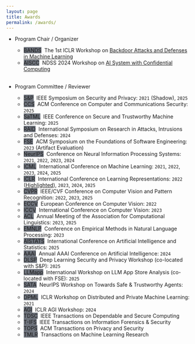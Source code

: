 ```yaml
---
layout: page
title: Awards
permalink: /awards/
---
```


* Program Chair / Organizer
    - <span class="badge align-middle" style="min-width:75px;background-color:#4b515dcd">BANDS</span>&nbsp;
        The 1st ICLR Workshop on [Backdoor Attacks and Defenses in Machine Learning](https://iclr23-bands.github.io)
    - <span class="badge align-middle" style="min-width:75px;background-color:#4b515dcd">AISCC</span>&nbsp;
        NDSS 2024 Workshop on [AI System with Confidential Computing](https://sites.google.com/view/aiscc2024/home?authuser=1)
<br/><br/>

* Program Committee / Reviewer
    - <span class="badge align-middle" style="min-width:75px;background-color:#4b515dcd">S&P</span>&nbsp;
        IEEE Symposium on Security and Privacy: `2021` (Shadow), `2025`
    - <span class="badge align-middle" style="min-width:75px;background-color:#4b515dcd">CCS</span>&nbsp;
        ACM Conference on Computer and Communications Security: `2025`
    - <span class="badge align-middle" style="min-width:75px;background-color:#4b515dcd">SaTML</span>&nbsp;
        IEEE Conference on Secure and Trustworthy Machine Learning: `2025`
    - <span class="badge align-middle" style="min-width:75px;background-color:#4b515dcd">RAID</span>&nbsp;
        International Symposium on Research in Attacks, Intrusions and Defenses: `2024`
    - <span class="badge align-middle" style="min-width:75px;background-color:#4b515dcd">FSE</span>&nbsp;
        ACM Symposium on the Foundations of Software Engineering: `2023` (Artifact Evaluation)
    - <span class="badge align-middle" style="min-width:75px;background-color:#4b515dcd">NeurIPS</span>&nbsp;
        Conference on Neural Information Processing Systems: `2021`, `2022`, `2023`, `2024`
    - <span class="badge align-middle" style="min-width:75px;background-color:#4b515dcd">ICML</span>&nbsp;
        International Conference on Machine Learning: `2021`, `2022`, `2023`, `2024`, `2025`
    - <span class="badge align-middle" style="min-width:75px;background-color:#4b515dcd">ICLR</span>&nbsp;
        International Conference on Learning Representations: `2022` ([Highlighted](https://iclr.cc/Conferences/2022/Reviewers)), `2023`, `2024`, `2025`
    - <span class="badge align-middle" style="min-width:75px;background-color:#4b515dcd">CVPR</span>&nbsp;
        IEEE/CVF Conference on Computer Vision and Pattern Recognition: `2022`, `2023`, `2025`
    - <span class="badge align-middle" style="min-width:75px;background-color:#4b515dcd">ECCV</span>&nbsp;
        European Conference on Computer Vision: `2022`
    - <span class="badge align-middle" style="min-width:75px;background-color:#4b515dcd">ICCV</span>&nbsp;
        International Conference on Computer Vision: `2023`
    - <span class="badge align-middle" style="min-width:75px;background-color:#4b515dcd">ACL</span>&nbsp;
        Annual Meeting of the Association for Computational Linguistics: `2023`, `2025`
    - <span class="badge align-middle" style="min-width:75px;background-color:#4b515dcd">EMNLP</span>&nbsp;
        Conference on Empirical Methods in Natural Language Processing: `2023`
    - <span class="badge align-middle" style="min-width:75px;background-color:#4b515dcd">AISTATS</span>&nbsp;
        International Conference on Artificial Intelligence and Statistics: `2025`
    - <span class="badge align-middle" style="min-width:75px;background-color:#4b515dcd">AAAI</span>&nbsp;
        Annual AAAI Conference on Artificial Intelligence: `2024`
    - <span class="badge align-middle" style="min-width:75px;background-color:#4b515dcd">DLSP</span>&nbsp;
        Deep Learning Security and Privacy Workshop (co-located with S&P): `2025`
    - <span class="badge align-middle" style="min-width:75px;background-color:#4b515dcd">LLMapp</span>&nbsp;
        International Workshop on LLM App Store Analysis (co-located with FSE): `2025`
    - <span class="badge align-middle" style="min-width:75px;background-color:#4b515dcd">SATA</span>&nbsp;
        NeurIPS Workshop on Towards Safe & Trustworthy Agents: `2024`
    - <span class="badge align-middle" style="min-width:75px;background-color:#4b515dcd">DPML</span>&nbsp;
        ICLR Workshop on Distributed and Private Machine Learning: `2021`
    - <span class="badge align-middle" style="min-width:75px;background-color:#4b515dcd">AGI</span>&nbsp;
        ICLR AGI Workshop: `2024`
    - <span class="badge align-middle" style="min-width:75px;background-color:#4b515dcd">TDSC</span>&nbsp;
        IEEE Transactions on Dependable and Secure Computing
    - <span class="badge align-middle" style="min-width:75px;background-color:#4b515dcd">T-IFS</span>&nbsp;
        IEEE Transactions on Information Forensics & Security
    - <span class="badge align-middle" style="min-width:75px;background-color:#4b515dcd">TOPS</span>&nbsp;
        ACM Transactions on Privacy and Security
    - <span class="badge align-middle" style="min-width:75px;background-color:#4b515dcd">TMLR</span>&nbsp;
        Transactions on Machine Learning Research
